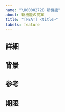 ```yaml
---
name: "\U00002728 新機能"
about: 新機能の提案
title: "[FEAT] <title>"
labels: feature
---
```


## 詳細
<!-- 新機能の詳細を記載してください -->
<!-- 例: 現状はこうなっているところをこれを利用することによりこうする -->

## 背景
<!-- 新機能の背景を記載してください -->
<!-- 例: 既存の機能では、〇〇ができないため、新機能を追加する -->

## 参考
<!-- 関連するissueやドキュメント、参考になるサイトなどがあれば記載してください -->
<!-- 例: #1 -->

## 期限
<!-- 新機能の期限を記載してください -->
<!-- 例: 2024/01/01 -->